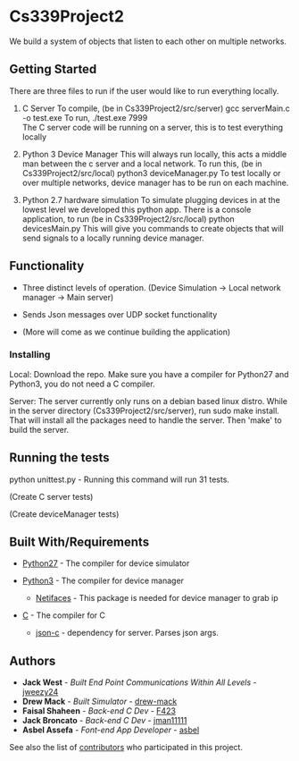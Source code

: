 # Cs339Project2

We build a system of objects that listen to each other on multiple networks.

## Getting Started

There are three files to run if the user would like to run everything locally.

1) C Server
    To compile, (be in Cs339Project2/src/server) gcc serverMain.c -o test.exe
    To run, ./test.exe 7999     
    The C server code will be running on a server, this is to test everything locally

2) Python 3 Device Manager
    This will always run locally, this acts a middle man between the c server and a local network.
    To run this, (be in Cs339Project2/src/local) python3 deviceManager.py
    To test locally or over multiple networks, device manager has to be run on each machine.

3) Python 2.7 hardware simulation
    To simulate plugging devices in at the lowest level we developed this python app.
    There is a console application, to run (be in Cs339Project2/src/local) python devicesMain.py
    This will give you commands to create objects that will send signals to a locally running device manager.


## Functionality

  * Three distinct levels of operation. (Device Simulation -> Local network manager -> Main server)

  * Sends Json messages over UDP socket functionality

  * (More will come as we continue building the application)


### Installing


Local:
Download the repo. Make sure you have a compiler for Python27 and Python3, you do not need a C compiler.

Server:
The server currently only runs on a debian based linux distro. While in the server directory (Cs339Project2/src/server), run sudo make install. That will install all the packages need to handle the server. Then 'make' to build the server.

## Running the tests

python unittest.py - Running this command will run 31 tests.

(Create C server tests)

(Create deviceManager tests)


## Built With/Requirements

* [Python27](https://www.python.org/download/releases/2.7/) - The compiler for device simulator

* [Python3](https://www.python.org/downloads/release/python-372/) - The compiler for device manager

    * [Netifaces](https://pypi.org/project/netifaces/) - This package is needed for device manager to grab ip

* [C](http://gcc.gnu.org/install/) - The compiler for C

    * [json-c](https://github.com/json-c/json-c) - dependency for server. Parses json args.


## Authors

* **Jack West** - *Built End Point Communications Within All Levels* - [jweezy24](https://github.com/jweezy24)
* **Drew Mack** - *Built Simulator* - [drew-mack](https://github.com/drew-mack)
* **Faisal Shaheen** - *Back-end C Dev* - [F423](https://github.com/F423)
* **Jack Broncato** - *Back-end C Dev* - [jman11111](https://github.com/jman11111)
* **Asbel Assefa** - *Font-end App Developer* - [asbel](https://github.com/asbel)

See also the list of [contributors](https://github.com/your/project/contributors) who participated in this project.
